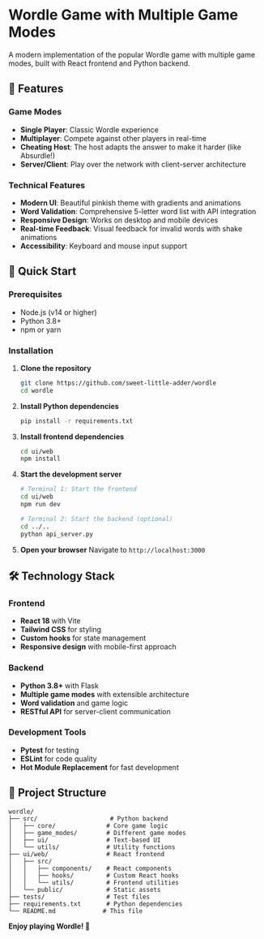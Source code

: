 # Wordle Game with Multiple Game Modes

A modern implementation of the popular Wordle game with multiple game modes, built with React frontend and Python backend.

## 🌟 Features

### Game Modes
- **Single Player**: Classic Wordle experience
- **Multiplayer**: Compete against other players in real-time
- **Cheating Host**: The host adapts the answer to make it harder (like Absurdle!)
- **Server/Client**: Play over the network with client-server architecture

### Technical Features
- **Modern UI**: Beautiful pinkish theme with gradients and animations
- **Word Validation**: Comprehensive 5-letter word list with API integration
- **Responsive Design**: Works on desktop and mobile devices
- **Real-time Feedback**: Visual feedback for invalid words with shake animations
- **Accessibility**: Keyboard and mouse input support

## 🚀 Quick Start

### Prerequisites
- Node.js (v14 or higher)
- Python 3.8+
- npm or yarn

### Installation

1. **Clone the repository**
   ```bash
   git clone https://github.com/sweet-little-adder/wordle
   cd wordle
   ```

2. **Install Python dependencies**
   ```bash
   pip install -r requirements.txt
   ```

3. **Install frontend dependencies**
   ```bash
   cd ui/web
   npm install
   ```

4. **Start the development server**
   ```bash
   # Terminal 1: Start the frontend
   cd ui/web
   npm run dev
   
   # Terminal 2: Start the backend (optional)
   cd ../..
   python api_server.py
   ```

5. **Open your browser**
   Navigate to `http://localhost:3000`

## 🛠️ Technology Stack

### Frontend
- **React 18** with Vite
- **Tailwind CSS** for styling
- **Custom hooks** for state management
- **Responsive design** with mobile-first approach

### Backend
- **Python 3.8+** with Flask
- **Multiple game modes** with extensible architecture
- **Word validation** and game logic
- **RESTful API** for server-client communication

### Development Tools
- **Pytest** for testing
- **ESLint** for code quality
- **Hot Module Replacement** for fast development

## 📁 Project Structure

```
wordle/
├── src/                    # Python backend
│   ├── core/              # Core game logic
│   ├── game_modes/        # Different game modes
│   ├── ui/                # Text-based UI
│   └── utils/             # Utility functions
├── ui/web/                # React frontend
│   ├── src/
│   │   ├── components/    # React components
│   │   ├── hooks/         # Custom React hooks
│   │   └── utils/         # Frontend utilities
│   └── public/            # Static assets
├── tests/                 # Test files
├── requirements.txt       # Python dependencies
└── README.md             # This file
```

**Enjoy playing Wordle! 🎉** 